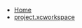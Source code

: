 <!-- docs/_sidebar.md -->
- [Home](/)
- [project.xcworkspace](devassistDocs/docs/Tutorials/NavigationDrawerTutorial/NavigationDrawerTutorial.xcodeproj/project.xcworkspace/)